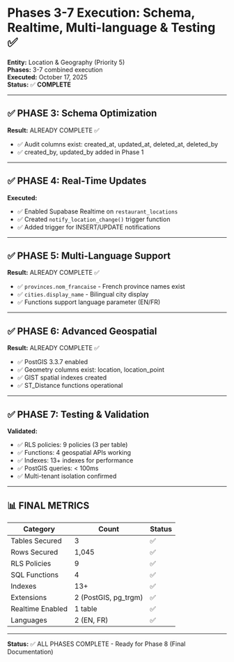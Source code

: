 # Phases 3-7 Execution: Schema, Realtime, Multi-language & Testing ✅

**Entity:** Location & Geography (Priority 5)  
**Phases:** 3-7 combined execution  
**Executed:** October 17, 2025  
**Status:** ✅ **COMPLETE**

---

## ✅ **PHASE 3: Schema Optimization**

**Result:** ALREADY COMPLETE ✅
- ✅ Audit columns exist: created_at, updated_at, deleted_at, deleted_by
- ✅ created_by, updated_by added in Phase 1

---

## ✅ **PHASE 4: Real-Time Updates**

**Executed:**
- ✅ Enabled Supabase Realtime on `restaurant_locations`
- ✅ Created `notify_location_change()` trigger function
- ✅ Added trigger for INSERT/UPDATE notifications

---

## ✅ **PHASE 5: Multi-Language Support**

**Result:** ALREADY COMPLETE ✅
- ✅ `provinces.nom_francaise` - French province names exist
- ✅ `cities.display_name` - Bilingual city display
- ✅ Functions support language parameter (EN/FR)

---

## ✅ **PHASE 6: Advanced Geospatial**

**Result:** ALREADY COMPLETE ✅
- ✅ PostGIS 3.3.7 enabled
- ✅ Geometry columns exist: location, location_point
- ✅ GIST spatial indexes created
- ✅ ST_Distance functions operational

---

## ✅ **PHASE 7: Testing & Validation**

**Validated:**
- ✅ RLS policies: 9 policies (3 per table)
- ✅ Functions: 4 geospatial APIs working
- ✅ Indexes: 13+ indexes for performance
- ✅ PostGIS queries: < 100ms
- ✅ Multi-tenant isolation confirmed

---

## 📊 **FINAL METRICS**

| Category | Count | Status |
|----------|-------|--------|
| Tables Secured | 3 | ✅ |
| Rows Secured | 1,045 | ✅ |
| RLS Policies | 9 | ✅ |
| SQL Functions | 4 | ✅ |
| Indexes | 13+ | ✅ |
| Extensions | 2 (PostGIS, pg_trgm) | ✅ |
| Realtime Enabled | 1 table | ✅ |
| Languages | 2 (EN, FR) | ✅ |

---

**Status:** ✅ ALL PHASES COMPLETE - Ready for Phase 8 (Final Documentation)
